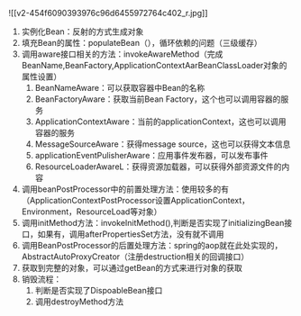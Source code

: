 ![[v2-454f6090393976c96d6455972764c402_r.jpg]]

1. 实例化Bean：反射的方式生成对象
2. 填充Bean的属性：populateBean（），循环依赖的问题（三级缓存）
3. 调用aware接口相关的方法：invokeAwareMethod（完成BeanName,BeanFactory,ApplicationContextAarBeanClassLoader对象的属性设置）
	1. BeanNameAware：可以获取容器中Bean的名称
	2. BeanFactoryAware：获取当前Bean Factory，这个也可以调用容器的服务
	3. ApplicationContextAware：当前的applicationContext，这也可以调用容器的服务
	4. MessageSourceAware：获得message source，这也可以获得文本信息
	5. applicationEventPulisherAware：应用事件发布器，可以发布事件
	6. ResourceLoaderAwareL：获得资源加载器，可以获得外部资源文件的内容
4. 调用beanPostProcessor中的前置处理方法：使用较多的有（ApplicationContextPostProcessor设置ApplicationContext，Environment，ResourceLoad等对象）
5. 调用initMethod方法：invokeInitMethod(),判断是否实现了initializingBean接口，如果有，调用afterPropertiesSet方法，没有就不调用
6. 调用BeanPostProcessor的后置处理方法：spring的aop就在此处实现的，AbstractAutoProxyCreator（注册destruction相关的回调接口）
7. 获取到完整的对象，可以通过getBean的方式来进行对象的获取
8. 销毁流程：
	1. 判断是否实现了DispoableBean接口
	2. 调用destroyMethod方法
